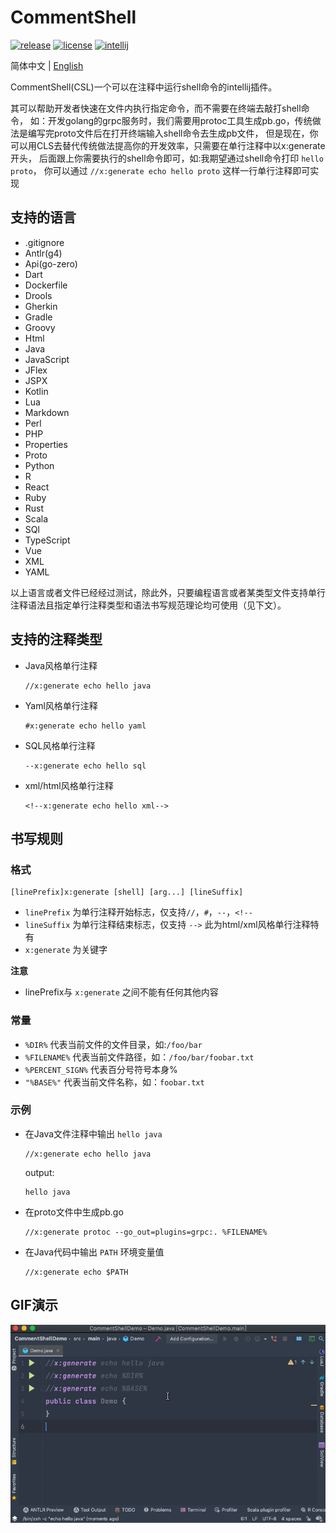 # CommentShell

[![release](https://img.shields.io/badge/release-1.0.1-brightgreen)](https://github.com/anqiansong/CommentShell/releases)
[![license](https://img.shields.io/badge/license-MIT-blue)](https://github.com/anqiansong/CommentShell/blob/master/LICENSE)
[![intellij](https://img.shields.io/badge/plugin-intellij-orange)](https://plugins.jetbrains.com/plugin/16406-commentshell)

简体中文 | [English](README_EN.MD)

CommentShell(CSL)一个可以在注释中运行shell命令的intellij插件。

其可以帮助开发者快速在文件内执行指定命令，而不需要在终端去敲打shell命令， 如：开发golang的grpc服务时，我们需要用protoc工具生成pb.go，传统做法是编写完proto文件后在打开终端输入shell命令去生成pb文件，
但是现在，你可以用CLS去替代传统做法提高你的开发效率，只需要在单行注释中以x:generate开头， 后面跟上你需要执行的shell命令即可，如:我期望通过shell命令打印 `hello proto`，
你可以通过 `//x:generate echo hello proto` 这样一行单行注释即可实现

## 支持的语言

* .gitignore
* Antlr(g4)
* Api(go-zero)
* Dart
* Dockerfile
* Drools
* Gherkin
* Gradle
* Groovy
* Html
* Java
* JavaScript
* JFlex
* JSPX
* Kotlin
* Lua
* Markdown
* Perl
* PHP
* Properties
* Proto
* Python
* R
* React
* Ruby
* Rust
* Scala
* SQl
* TypeScript
* Vue
* XML
* YAML

以上语言或者文件已经经过测试，除此外，只要编程语言或者某类型文件支持单行注释语法且指定单行注释类型和语法书写规范理论均可使用（见下文）。

## 支持的注释类型
* Java风格单行注释
    ```text
    //x:generate echo hello java
    ```
* Yaml风格单行注释
    ```text
    #x:generate echo hello yaml
    ```
* SQL风格单行注释
    ```text
    --x:generate echo hello sql
    ```
* xml/html风格单行注释
    ```text
    <!--x:generate echo hello xml-->
    ```
## 书写规则

### 格式

```text
[linePrefix]x:generate [shell] [arg...] [lineSuffix]
```
* `linePrefix` 为单行注释开始标志，仅支持`//`，`#`，`--`，`<!--`
* `lineSuffix` 为单行注释结束标志，仅支持 `-->` 此为html/xml风格单行注释特有
* `x:generate` 为关键字

**注意**
* linePrefix与 `x:generate` 之间不能有任何其他内容

### 常量
* `%DIR%` 代表当前文件的文件目录，如:`/foo/bar`
* `%FILENAME%` 代表当前文件路径，如：`/foo/bar/foobar.txt`
* `%PERCENT_SIGN%` 代表百分号符号本身%
* `"%BASE%"` 代表当前文件名称，如：`foobar.txt`

### 示例
* 在Java文件注释中输出 `hello java`
    ```text
    //x:generate echo hello java
    ```
    output:
    ```text
    hello java
    ```
* 在proto文件中生成pb.go
    ```text
    //x:generate protoc --go_out=plugins=grpc:. %FILENAME%
    ```
* 在Java代码中输出 `PATH` 环境变量值
    ```text
    //x:generate echo $PATH
    ```

## GIF演示

![demo](./demo.gif)
